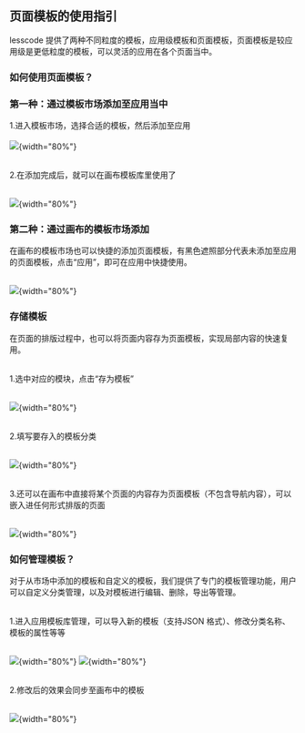 ## 页面模板的使用指引
lesscode 提供了两种不同粒度的模板，应用级模板和页面模板，页面模板是较应用级是更低粒度的模板，可以灵活的应用在各个页面当中。


### 如何使用页面模板？

### 第一种：通过模板市场添加至应用当中
1.进入模板市场，选择合适的模板，然后添加至应用
<br/>
<br/>
![](./images/media/16401439633109/16402482037363.jpg){width="80%"}

<br/>
2.在添加完成后，就可以在画布模板库里使用了
<br/>
<br/>

 ![](./images/media/16401439633109/16402483764730.jpg){width="80%"}



### 第二种：通过画布的模板市场添加

在画布的模板市场也可以快捷的添加页面模板，有黑色遮照部分代表未添加至应用的页面模板，点击“应用”，即可在应用中快捷使用。
<br/>
<br/>

![](./images/media/16401439633109/16402486714369.jpg){width="80%"}

### 存储模板

 在页面的排版过程中，也可以将页面内容存为页面模板，实现局部内容的快速复用。
 
 <br/>
 1.选中对应的模块，点击“存为模板”
<br/>
<br/>

 ![](./images/media/16401439633109/16402490797956.jpg){width="80%"}

<br/>
2.填写要存入的模板分类
<br/>
<br/>

![](./images/media/16401439633109/16402491127394.jpg){width="80%"}


<br/>
3.还可以在画布中直接将某个页面的内容存为页面模板（不包含导航内容），可以嵌入进任何形式排版的页面
<br/>
<br/>

![](./images/media/16401439633109/16402500179604.jpg){width="80%"}



### 如何管理模板？

对于从市场中添加的模板和自定义的模板，我们提供了专门的模板管理功能，用户可以自定义分类管理，以及对模板进行编辑、删除，导出等管理。

<br/>
1.进入应用模板库管理，可以导入新的模板（支持JSON 格式）、修改分类名称、模板的属性等等
<br/>
<br/>

![](./images/media/16401439633109/16402494734135.jpg){width="80%"}
![](./images/media/16401439633109/16402495559475.jpg){width="80%"}

<br/>
2.修改后的效果会同步至画布中的模板
<br/>
<br/>

![](./images/media/16401439633109/16402497665091.jpg){width="80%"}
